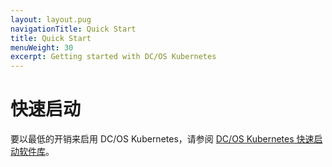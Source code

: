 ```yaml
---
layout: layout.pug
navigationTitle: Quick Start
title: Quick Start
menuWeight: 30
excerpt: Getting started with DC/OS Kubernetes
---
```


<!-- This source repo for this topic is https://github.com/mesosphere/dcos-kubernetes -->


# 快速启动

要以最低的开销来启用 DC/OS Kubernetes，请参阅 [DC/OS Kubernetes 快速启动软件库](https://github.com/mesosphere/dcos-kubernetes-quickstart)。
